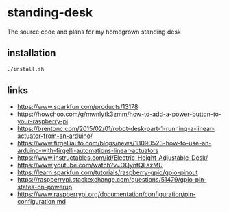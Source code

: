 # standing-desk
The source code and plans for my homegrown standing desk


## installation 

```bash
./install.sh
```

## links 

* https://www.sparkfun.com/products/13178
* https://howchoo.com/g/mwnlytk3zmm/how-to-add-a-power-button-to-your-raspberry-pi
* https://brentonc.com/2015/02/01/robot-desk-part-1-running-a-linear-actuator-from-an-arduino/
* https://www.firgelliauto.com/blogs/news/18090523-how-to-use-an-arduino-with-firgelli-automations-linear-actuators
* https://www.instructables.com/id/Electric-Height-Adjustable-Desk/
* https://www.youtube.com/watch?v=OQyntQLazMU
* https://learn.sparkfun.com/tutorials/raspberry-gpio/gpio-pinout
* https://raspberrypi.stackexchange.com/questions/51479/gpio-pin-states-on-powerup
* https://www.raspberrypi.org/documentation/configuration/pin-configuration.md